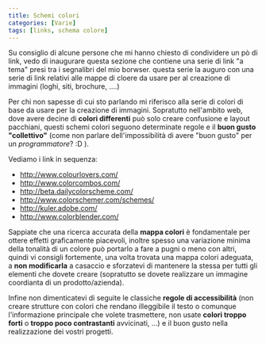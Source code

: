 ```yaml
---
title: Schemi colori
categories: [Varie]
tags: [links, schema colore]
---
```

Su consiglio di alcune persone che mi hanno chiesto di condividere un pò di link, vedo di inaugurare questa sezione che contiene una serie di link "a tema" presi tra i segnalibri del mio borwser. questa serie la auguro con una serie di link relativi alle mappe di cloere da usare per al creazione di immagini (loghi, siti, brochure, ....)
<!--break-->
Per chi non sapesse di cui sto parlando mi riferisco alla serie di colori di base da usare per la creazione di immagini. Sopratutto nell'ambito web, dove avere decine di **colori differenti** può solo creare confusione e layout pacchiani, questi schemi colori seguono determinate regole e il **buon gusto "collettivo"** (come non parlare dell'impossibilità di avere "buon gusto" per un _programmatore_? :D ).

Vediamo i link in sequenza:

  * http://www.colourlovers.com/
  * http://www.colorcombos.com/
  * http://beta.dailycolorscheme.com/
  * http://www.colorschemer.com/schemes/
  * http://kuler.adobe.com/
  * http://www.colorblender.com/

Sappiate che una ricerca accurata della **mappa colori** è fondamentale per ottere effetti graficamente piacevoli, inoltre spesso una variazione minima della tonalità di un colore può portarlo a fare a pugni o meno con altri, quindi vi consigli fortemente, una volta trovata una mappa colori adeguata, a **non modificarla** a casaccio e sforzatevi di mantenere la stessa per tutti gli elementi che dovete creare (sopratutto se dovete realizzare un immagine coordianta di un prodotto/azienda).

Infine non dimenticatevi di seguite le classiche **regole di accessibilità** (non creare strutture con colori che rendano illeggibile il testo o comunque l'informazione principale che volete trasmettere, non usate **colori troppo forti** o **troppo poco contrastanti** avvicinati, ...) e il buon gusto nella realizzazione dei vostri progetti.
